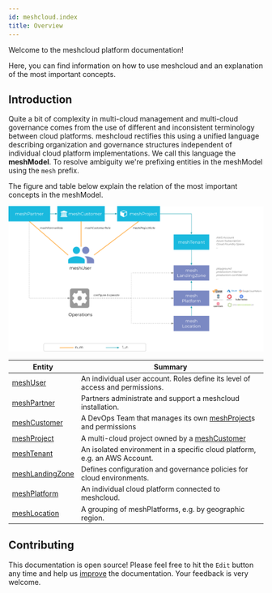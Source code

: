 ```yaml
---
id: meshcloud.index
title: Overview
---
```

Welcome to the meshcloud platform documentation!

Here, you can find information on how to use meshcloud and an explanation of the most important concepts.

## Introduction

Quite a bit of complexity in multi-cloud management and multi-cloud governance comes from the use of different and inconsistent terminology between cloud platforms. meshcloud rectifies this using a unified language describing organization and governance structures independent of individual cloud platform implementations. We call this language the **meshModel**. To resolve ambiguity we're prefixing entities in the meshModel using the `mesh` prefix.

The figure and table below explain the relation of the most important concepts in the meshModel.

![meshModel](assets/meshmodel-simplified.svg)

| Entity                                         | Summary                                                                                   |
| ---------------------------------------------- | ----------------------------------------------------------------------------------------- |
| [meshUser](./meshcloud.profile.md)             | An individual user account. Roles define its level of access and permissions.             |
| [meshPartner](administration.index.md)         | Partners administrate and support a meshcloud installation.                               |
| [meshCustomer](./meshcloud.customer.md)        | A DevOps Team that manages its own [meshProject](./meshcloud.project.md)s and permissions |
| [meshProject](./meshcloud.project.md)          | A multi-cloud project owned by a [meshCustomer](./meshcloud.customer.md)                  |
| [meshTenant](./meshcloud.tenant.md)                                     | An isolated environment in a specific cloud platform, e.g. an AWS Account.                |
| [meshLandingZone](meshcloud.landing-zones.md)  | Defines configuration and governance policies for cloud environments.                     |
| [meshPlatform](meshcloud.platform-location.md) | An individual cloud platform connected to meshcloud.                                      |
| [meshLocation](meshcloud.platform-location.md) | A grouping of meshPlatforms, e.g. by geographic region.                                   |

## Contributing

This documentation is open source! Please feel free to hit the `Edit` button any time and help us [improve](https://github.com/meshcloud/meshcloud-docs/blob/master/CONTRIBUTING.md) the documentation. Your feedback is very welcome.
